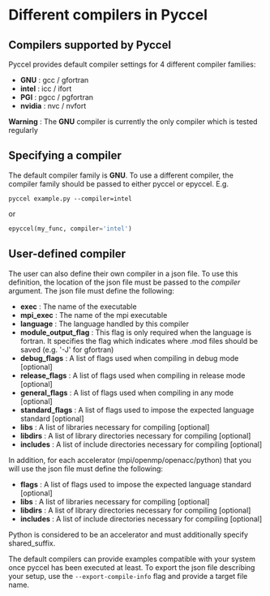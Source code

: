 # Different compilers in Pyccel
## Compilers supported by Pyccel

Pyccel provides default compiler settings for 4 different compiler families:
-   **GNU** : gcc / gfortran
-   **intel** : icc / ifort
-   **PGI** : pgcc / pgfortran
-   **nvidia** : nvc / nvfort

**Warning** : The **GNU** compiler is currently the only compiler which is tested regularly

## Specifying a compiler

The default compiler family is **GNU**. To use a different compiler, the compiler family should be passed to either pyccel or epyccel.
E.g.
```shell
pyccel example.py --compiler=intel
```
or
```python
epyccel(my_func, compiler='intel')
```

## User-defined compiler

The user can also define their own compiler in a json file. To use this definition, the location of the json file must be passed to the _compiler_ argument. The json file must define the following:

-   **exec** : The name of the executable
-   **mpi\_exec** : The name of the mpi executable
-   **language** : The language handled by this compiler
-   **module\_output\_flag** : This flag is only required when the language is fortran. It specifies the flag which indicates where .mod files should be saved (e.g. '-J' for gfortran)
-   **debug\_flags** : A list of flags used when compiling in debug mode \[optional\]
-   **release\_flags** : A list of flags used when compiling in release mode \[optional\]
-   **general\_flags** : A list of flags used when compiling in any mode \[optional\]
-   **standard\_flags** : A list of flags used to impose the expected language standard \[optional\]
-   **libs** : A list of libraries necessary for compiling \[optional\]
-   **libdirs** : A list of library directories necessary for compiling \[optional\]
-   **includes** : A list of include directories necessary for compiling \[optional\]
  
In addition, for each accelerator (mpi/openmp/openacc/python) that you will use the json file must define the following:
  
-   **flags** : A list of flags used to impose the expected language standard \[optional\]
-   **libs** : A list of libraries necessary for compiling \[optional\]
-   **libdirs** : A list of library directories necessary for compiling \[optional\]
-   **includes** : A list of include directories necessary for compiling \[optional\]

Python is considered to be an accelerator and must additionally specify shared\_suffix.

The default compilers can provide examples compatible with your system once pyccel has been executed at least. To export the json file describing your setup, use the `--export-compile-info` flag and provide a target file name.
